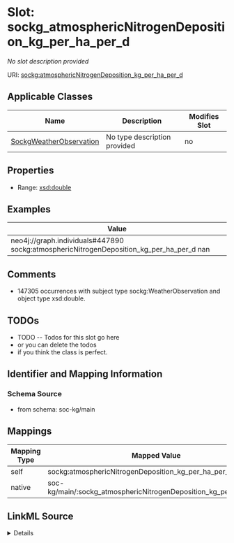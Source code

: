

# Slot: sockg_atmosphericNitrogenDeposition_kg_per_ha_per_d


_No slot description provided_





URI: [sockg:atmosphericNitrogenDeposition_kg_per_ha_per_d](http://www.semanticweb.org/sockg/ontologies/2024/0/soil-carbon-ontology/atmosphericNitrogenDeposition_kg_per_ha_per_d)



<!-- no inheritance hierarchy -->





## Applicable Classes

| Name | Description | Modifies Slot |
| --- | --- | --- |
| [SockgWeatherObservation](../classes/SockgWeatherObservation.md) | No type description provided |  no  |







## Properties

* Range: [xsd:double](http://www.w3.org/2001/XMLSchema#double)






## Examples

| Value |
| --- |
| neo4j://graph.individuals#447890 sockg:atmosphericNitrogenDeposition_kg_per_ha_per_d nan |

## Comments

* 147305 occurrences with subject type sockg:WeatherObservation and object type xsd:double.

## TODOs

* TODO -- Todos for this slot go here
* or you can delete the todos
* if you think the class is perfect.

## Identifier and Mapping Information







### Schema Source


* from schema: soc-kg/main




## Mappings

| Mapping Type | Mapped Value |
| ---  | ---  |
| self | sockg:atmosphericNitrogenDeposition_kg_per_ha_per_d |
| native | soc-kg/main/:sockg_atmosphericNitrogenDeposition_kg_per_ha_per_d |




## LinkML Source

<details>
```yaml
name: sockg_atmosphericNitrogenDeposition_kg_per_ha_per_d
description: No slot description provided
todos:
- TODO -- Todos for this slot go here
- or you can delete the todos
- if you think the class is perfect.
comments:
- 147305 occurrences with subject type sockg:WeatherObservation and object type xsd:double.
examples:
- value: neo4j://graph.individuals#447890 sockg:atmosphericNitrogenDeposition_kg_per_ha_per_d
    nan
from_schema: soc-kg/main
rank: 1000
slot_uri: sockg:atmosphericNitrogenDeposition_kg_per_ha_per_d
alias: sockg_atmosphericNitrogenDeposition_kg_per_ha_per_d
domain_of:
- sockg_WeatherObservation
range: double

```
</details>